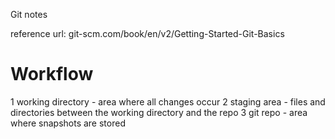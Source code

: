 Git notes

reference url: git-scm.com/book/en/v2/Getting-Started-Git-Basics

# Workflow
1 working directory - area where all changes occur
2 staging area - files and directories between the working directory and the repo 
3 git repo - area where snapshots are stored